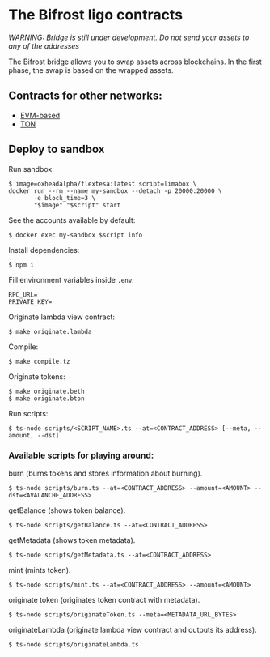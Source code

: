 # The Bifrost ligo contracts

_WARNING: Bridge is still under development. Do not send your assets to any of the addresses_

The Bifrost bridge allows you to swap assets across blockchains. In the first phase, the swap is based on the wrapped assets.

## Contracts for other networks:

- [EVM-based](https://github.com/synswap-labs/solidity-contracts)
- [TON](https://github.com/synswap-labs/ton-contracts)

## Deploy to sandbox

Run sandbox:

```shell
$ image=oxheadalpha/flextesa:latest script=limabox \
docker run --rm --name my-sandbox --detach -p 20000:20000 \
       -e block_time=3 \
       "$image" "$script" start
```

See the accounts available by default:

```shell
$ docker exec my-sandbox $script info
```

Install dependencies:

```
$ npm i
```

Fill environment variables inside `.env`:

```
RPC_URL=
PRIVATE_KEY=
```

Originate lambda view contract:

```
$ make originate.lambda
```

Compile:

```
$ make compile.tz
```

Originate tokens:

```
$ make originate.beth
$ make originate.bton
```

Run scripts:

```
$ ts-node scripts/<SCRIPT_NAME>.ts --at=<CONTRACT_ADDRESS> [--meta, --amount, --dst]
```

### Available scripts for playing around:

burn (burns tokens and stores information about burning).

```
$ ts-node scripts/burn.ts --at=<CONTRACT_ADDRESS> --amount=<AMOUNT> --dst=<AVALANCHE_ADDRESS>
```

getBalance (shows token balance).

```
$ ts-node scripts/getBalance.ts --at=<CONTRACT_ADDRESS>
```

getMetadata (shows token metadata).

```
$ ts-node scripts/getMetadata.ts --at=<CONTRACT_ADDRESS>
```

mint (mints token).

```
$ ts-node scripts/mint.ts --at=<CONTRACT_ADDRESS> --amount=<AMOUNT>
```

originate token (originates token contract with metadata).

```
$ ts-node scripts/originateToken.ts --meta=<METADATA_URL_BYTES>
```

originateLambda (originate lambda view contract and outputs its address).

```
$ ts-node scripts/originateLambda.ts
```
